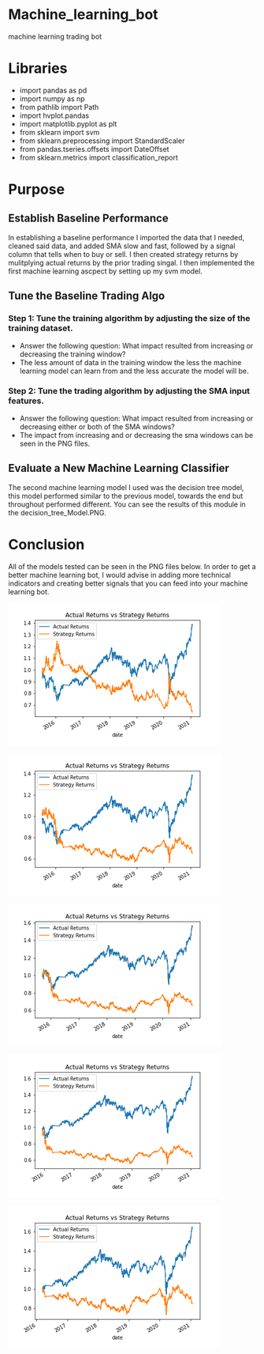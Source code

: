 # Machine_learning_bot
machine learning trading bot
# Libraries 
- import pandas as pd
- import numpy as np
- from pathlib import Path
- import hvplot.pandas
- import matplotlib.pyplot as plt
- from sklearn import svm
- from sklearn.preprocessing import StandardScaler
- from pandas.tseries.offsets import DateOffset
- from sklearn.metrics import classification_report
# Purpose
## Establish Baseline Performance
In establishing a baseline performance I imported the data that I needed, cleaned said data, and added SMA slow and fast, followed by a signal column that tells when to buy or sell. I then created strategy returns by mulitplying actual returns by the prior trading singal. I then implemented the first machine learning ascpect by setting up my svm model. 
## Tune the Baseline Trading Algo
### Step 1: Tune the training algorithm by adjusting the size of the training dataset. 
- Answer the following question: What impact resulted from increasing or decreasing the training window?
- The less amount of data in the training window the less the machine learning model can learn from and the less accurate the model will be.
### Step 2: Tune the trading algorithm by adjusting the SMA input features. 
- Answer the following question: What impact resulted from increasing or decreasing either or both of the  SMA windows?
- The impact from increasing and or decreasing the sma windows can be seen in the PNG files.
## Evaluate a New Machine Learning Classifier
The second machine learning model I used was the decision tree model, this model performed similar to the previous model, towards the end but throughout performed different. You can see the results of this module in the decision_tree_Model.PNG.
# Conclusion
All of the models tested can be seen in the PNG files below. In order to get a better machine learning bot, I would advise in adding more technical indicators and creating better signals that you can feed into your machine learning bot.

![image](https://github.com/Jrburnett/Machine_learning_bot/blob/main/Images/decision_tree_Model.PNG)

![image](https://github.com/Jrburnett/Machine_learning_bot/blob/main/Images/svm_Model.PNG)

![image](https://github.com/Jrburnett/Machine_learning_bot/blob/main/Images/svm_Model_50MA.PNG)

![image](https://github.com/Jrburnett/Machine_learning_bot/blob/main/Images/svm_Model_150MA.PNG)

![image](https://github.com/Jrburnett/Machine_learning_bot/blob/main/Images/svm_Model_200MA.PNG)